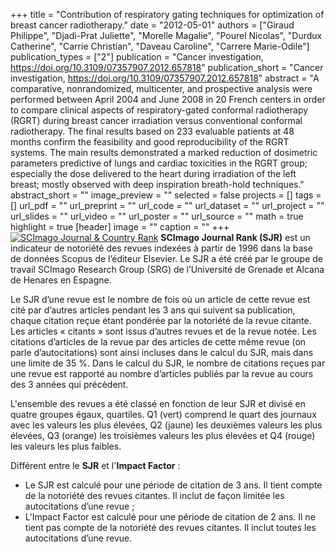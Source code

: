 +++
title = "Contribution of respiratory gating techniques for optimization of breast cancer radiotherapy."
date = "2012-05-01"
authors = ["Giraud Philippe", "Djadi-Prat Juliette", "Morelle Magalie", "Pourel Nicolas", "Durdux Catherine", "Carrie Christian", "Daveau Caroline", "Carrere Marie-Odile"]
publication_types = ["2"]
publication = "Cancer investigation, https://doi.org/10.3109/07357907.2012.657818"
publication_short = "Cancer investigation, https://doi.org/10.3109/07357907.2012.657818"
abstract = "A comparative, nonrandomized, multicenter, and prospective analysis were performed between April 2004 and June 2008 in 20 French centers in order to compare clinical aspects of respiratory-gated conformal radiotherapy (RGRT) during breast cancer irradiation versus conventional conformal radiotherapy. The final results based on 233 evaluable patients at 48 months confirm the feasibility and good reproducibility of the RGRT systems. The main results demonstrated a marked reduction of dosimetric parameters predictive of lungs and cardiac toxicities in the RGRT group; especially the dose delivered to the heart during irradiation of the left breast; mostly observed with deep inspiration breath-hold techniques."
abstract_short = ""
image_preview = ""
selected = false
projects = []
tags = []
url_pdf = ""
url_preprint = ""
url_code = ""
url_dataset = ""
url_project = ""
url_slides = ""
url_video = ""
url_poster = ""
url_source = ""
math = true
highlight = true
[header]
image = ""
caption = ""
+++
<a href="https://www.scimagojr.com/journalsearch.php?q=29158&amp;tip=sid&amp;exact=no" title="SCImago Journal &amp; Country Rank"><img border="0" src="https://www.scimagojr.com/journal_img.php?id=29158" alt="SCImago Journal &amp; Country Rank"  /></a>
**SCImago Journal Rank (SJR)** est un indicateur de notoriété des revues indexées à partir de 1996 dans la base de données Scopus de l’éditeur Elsevier. Le SJR a été créé par le groupe de travail SCImago Research Group (SRG) de l’Université de Grenade et Alcana de Henares en Espagne.  
  
Le SJR d’une revue est le nombre de fois où un article de cette revue est cité par d’autres articles pendant les 3 ans qui suivent sa publication, chaque citation reçue étant pondérée par la notoriété de la revue citante. Les articles « citants » sont issus d’autres revues et de la revue notée. Les citations d’articles de la revue par des articles de cette même revue (on parle d’autocitations) sont ainsi incluses dans le calcul du SJR, mais dans une limite de 35 %. Dans le calcul du SJR, le nombre de citations reçues par une revue est rapporté au nombre d’articles publiés par la revue au cours des 3 années qui précèdent.  
  
L'ensemble des revues a été classé en fonction de leur SJR et divisé en quatre groupes égaux, quartiles. Q1 (vert) comprend le quart des journaux avec les valeurs les plus élevées, Q2 (jaune) les deuxièmes valeurs les plus élevées, Q3 (orange) les troisièmes valeurs les plus élevées et Q4 (rouge) les valeurs les plus faibles.  
  
Différent entre le **SJR** et l'**Impact Factor** :  
- Le SJR est calculé pour une période de citation de 3 ans. Il tient compte de la notoriété des revues citantes. Il inclut de façon limitée les autocitations d’une revue ;  
- L'Impact Factor est calculé pour une période de citation de 2 ans. Il ne tient pas compte de la notoriété des revues citantes. Il inclut toutes les autocitations d’une revue.
